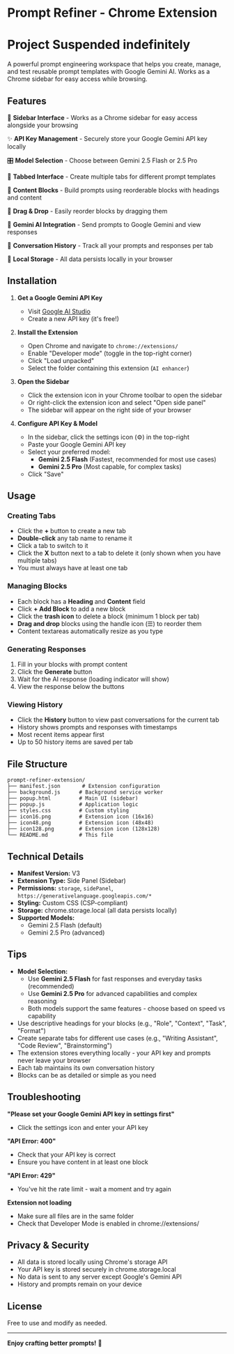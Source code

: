 # Prompt Refiner - Chrome Extension

# Project Suspended indefinitely


A powerful prompt engineering workspace that helps you create, manage, and test reusable prompt templates with Google Gemini AI. Works as a Chrome sidebar for easy access while browsing.

## Features

🎨 **Sidebar Interface** - Works as a Chrome sidebar for easy access alongside your browsing

✨ **API Key Management** - Securely store your Google Gemini API key locally

🎛️ **Model Selection** - Choose between Gemini 2.5 Flash or 2.5 Pro

📑 **Tabbed Interface** - Create multiple tabs for different prompt templates

🧩 **Content Blocks** - Build prompts using reorderable blocks with headings and content

🎯 **Drag & Drop** - Easily reorder blocks by dragging them

🤖 **Gemini AI Integration** - Send prompts to Google Gemini and view responses

📜 **Conversation History** - Track all your prompts and responses per tab

💾 **Local Storage** - All data persists locally in your browser

## Installation

1. **Get a Google Gemini API Key**
   - Visit [Google AI Studio](https://makersuite.google.com/app/apikey)
   - Create a new API key (it's free!)

2. **Install the Extension**
   - Open Chrome and navigate to `chrome://extensions/`
   - Enable "Developer mode" (toggle in the top-right corner)
   - Click "Load unpacked"
   - Select the folder containing this extension (`AI enhancer`)

3. **Open the Sidebar**
   - Click the extension icon in your Chrome toolbar to open the sidebar
   - Or right-click the extension icon and select "Open side panel"
   - The sidebar will appear on the right side of your browser

4. **Configure API Key & Model**
   - In the sidebar, click the settings icon (⚙️) in the top-right
   - Paste your Google Gemini API key
   - Select your preferred model:
     - **Gemini 2.5 Flash** (Fastest, recommended for most use cases)
     - **Gemini 2.5 Pro** (Most capable, for complex tasks)
   - Click "Save"

## Usage

### Creating Tabs
- Click the **+** button to create a new tab
- **Double-click** any tab name to rename it
- Click a tab to switch to it
- Click the **X** button next to a tab to delete it (only shown when you have multiple tabs)
- You must always have at least one tab

### Managing Blocks
- Each block has a **Heading** and **Content** field
- Click **+ Add Block** to add a new block
- Click the **trash icon** to delete a block (minimum 1 block per tab)
- **Drag and drop** blocks using the handle icon (☰) to reorder them
- Content textareas automatically resize as you type

### Generating Responses
1. Fill in your blocks with prompt content
2. Click the **Generate** button
3. Wait for the AI response (loading indicator will show)
4. View the response below the buttons

### Viewing History
- Click the **History** button to view past conversations for the current tab
- History shows prompts and responses with timestamps
- Most recent items appear first
- Up to 50 history items are saved per tab

## File Structure

```
prompt-refiner-extension/
├── manifest.json       # Extension configuration
├── background.js      # Background service worker
├── popup.html         # Main UI (sidebar)
├── popup.js           # Application logic
├── styles.css         # Custom styling
├── icon16.png         # Extension icon (16x16)
├── icon48.png         # Extension icon (48x48)
├── icon128.png        # Extension icon (128x128)
└── README.md          # This file
```

## Technical Details

- **Manifest Version:** V3
- **Extension Type:** Side Panel (Sidebar)
- **Permissions:** `storage`, `sidePanel`, `https://generativelanguage.googleapis.com/*`
- **Styling:** Custom CSS (CSP-compliant)
- **Storage:** chrome.storage.local (all data persists locally)
- **Supported Models:** 
  - Gemini 2.5 Flash (default)
  - Gemini 2.5 Pro (advanced)

## Tips

- **Model Selection:**
  - Use **Gemini 2.5 Flash** for fast responses and everyday tasks (recommended)
  - Use **Gemini 2.5 Pro** for advanced capabilities and complex reasoning
  - Both models support the same features - choose based on speed vs capability
- Use descriptive headings for your blocks (e.g., "Role", "Context", "Task", "Format")
- Create separate tabs for different use cases (e.g., "Writing Assistant", "Code Review", "Brainstorming")
- The extension stores everything locally - your API key and prompts never leave your browser
- Each tab maintains its own conversation history
- Blocks can be as detailed or simple as you need

## Troubleshooting

**"Please set your Google Gemini API key in settings first"**
- Click the settings icon and enter your API key

**"API Error: 400"**
- Check that your API key is correct
- Ensure you have content in at least one block

**"API Error: 429"**
- You've hit the rate limit - wait a moment and try again

**Extension not loading**
- Make sure all files are in the same folder
- Check that Developer Mode is enabled in chrome://extensions/

## Privacy & Security

- All data is stored locally using Chrome's storage API
- Your API key is stored securely in chrome.storage.local
- No data is sent to any server except Google's Gemini API
- History and prompts remain on your device

## License

Free to use and modify as needed.

---

**Enjoy crafting better prompts!** 🚀

